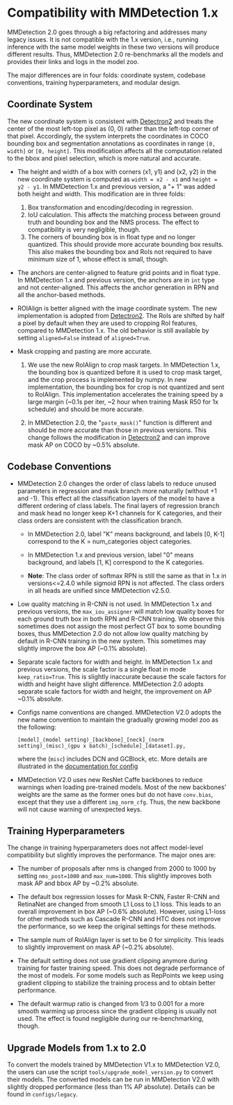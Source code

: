 # Compatibility with MMDetection 1.x

MMDetection 2.0 goes through a big refactoring and addresses many legacy issues. It is not compatible with the 1.x version, i.e., running inference with the same model weights in these two versions will produce different results. Thus, MMDetection 2.0 re-benchmarks all the models and provides their links and logs in the model zoo.

The major differences are in four folds: coordinate system, codebase conventions, training hyperparameters, and modular design.

## Coordinate System
The new coordinate system is consistent with [Detectron2](https://github.com/facebookresearch/detectron2/) and treats the center of the most left-top pixel as (0, 0) rather than the left-top corner of that pixel.
Accordingly, the system interprets the coordinates in COCO bounding box and segmentation annotations as coordinates in range `[0, width]` or `[0, height]`.
This modification affects all the computation related to the bbox and pixel selection,
which is more natural and accurate.

- The height and width of a box with corners (x1, y1) and (x2, y2) in the new coordinate system is computed as `width = x2 - x1` and `height = y2 - y1`.
In MMDetection 1.x and previous version, a "+ 1" was added both height and width.
This modification are in three folds:

  1. Box transformation and encoding/decoding in regression.
  2. IoU calculation. This affects the matching process between ground truth and bounding box and the NMS process. The effect to compatibility is very negligible, though.
  3. The corners of bounding box is in float type and no longer quantized. This should provide more accurate bounding box results. This also makes the bounding box and RoIs not required to have minimum size of 1, whose effect is small, though.

- The anchors are center-aligned to feature grid points and in float type.
In MMDetection 1.x and previous version, the anchors are in `int` type and not center-aligned.
This affects the anchor generation in RPN and all the anchor-based methods.

- ROIAlign is better aligned with the image coordinate system. The new implementation is adopted from [Detectron2](https://github.com/facebookresearch/detectron2/tree/master/detectron2/layers/csrc/ROIAlign).
The RoIs are shifted by half a pixel by default when they are used to cropping RoI features, compared to MMDetection 1.x.
The old behavior is still available by setting `aligned=False` instead of `aligned=True`.

- Mask cropping and pasting are more accurate.

  1. We use the new RoIAlign to crop mask targets. In MMDetection 1.x, the bounding box is quantized before it is used to crop mask target, and the crop process is implemented by numpy. In new implementation, the bounding box for crop is not quantized and sent to RoIAlign. This implementation accelerates the training speed by a large margin (~0.1s per iter, ~2 hour when training Mask R50 for 1x schedule) and should be more accurate.

  2. In MMDetection 2.0, the "`paste_mask()`" function is different and should be more accurate than those in previous versions. This change follows the modification in [Detectron2](https://github.com/facebookresearch/detectron2/blob/master/detectron2/structures/masks.py) and can improve mask AP on COCO by ~0.5% absolute.

## Codebase Conventions

- MMDetection 2.0 changes the order of class labels to reduce unused parameters in regression and mask branch more naturally (without +1 and -1).
This effect all the classification layers of the model to have a different ordering of class labels. The final layers of regression branch and mask head no longer keep K+1 channels for K categories, and their class orders are consistent with the classification branch.

  - In MMDetection 2.0, label "K" means background, and labels [0, K-1] correspond to the K = num_categories object categories.

  - In MMDetection 1.x and previous version, label "0" means background, and labels [1, K] correspond to the K categories.

  - **Note**: The class order of softmax RPN is still the same as that in 1.x in versions<=2.4.0 while sigmoid RPN is not affected. The class orders in all heads are unified since MMDetection v2.5.0.

- Low quality matching in R-CNN is not used. In MMDetection 1.x and previous versions, the `max_iou_assigner` will match low quality boxes for each ground truth box in both RPN and R-CNN training. We observe this sometimes does not assign the most perfect GT box to some bounding boxes,
thus MMDetection 2.0 do not allow low quality matching by default in R-CNN training in the new system. This sometimes may slightly improve the box AP (~0.1% absolute).

- Separate scale factors for width and height. In MMDetection 1.x and previous versions, the scale factor is a single float in mode `keep_ratio=True`. This is slightly inaccurate because the scale factors for width and height have slight difference. MMDetection 2.0 adopts separate scale factors for width and height, the improvement on AP ~0.1% absolute.

- Configs name conventions are changed. MMDetection V2.0 adopts the new name convention to maintain the gradually growing model zoo as the following:
  ```
  [model]_(model setting)_[backbone]_[neck]_(norm setting)_(misc)_(gpu x batch)_[schedule]_[dataset].py,
  ```
  where the (`misc`) includes DCN and GCBlock, etc. More details are illustrated in the [documentation for config](config.md)

- MMDetection V2.0 uses new ResNet Caffe backbones to reduce warnings when loading pre-trained models. Most of the new backbones' weights are the same as the former ones but do not have `conv.bias`, except that they use a different `img_norm_cfg`. Thus, the new backbone will not cause warning of unexpected keys.

## Training Hyperparameters

The change in training hyperparameters does not affect
model-level compatibility but slightly improves the performance. The major ones are:

- The number of proposals after nms is changed from 2000 to 1000 by setting `nms_post=1000` and `max_num=1000`.
This slightly improves both mask AP and bbox AP by ~0.2% absolute.

- The default box regression losses for Mask R-CNN, Faster R-CNN and RetinaNet are changed from smooth L1 Loss to L1 loss. This leads to an overall improvement in box AP (~0.6% absolute). However, using L1-loss for other methods such as Cascade R-CNN and HTC does not improve the performance, so we keep the original settings for these methods.

- The sample num of RoIAlign layer is set to be 0 for simplicity. This leads to slightly improvement on mask AP (~0.2% absolute).

- The default setting does not use gradient clipping anymore during training for faster training speed. This does not degrade performance of the most of models. For some models such as RepPoints we keep using gradient clipping to stabilize the training process and to obtain better performance.

- The default warmup ratio is changed from 1/3 to 0.001 for a more smooth warming up process since the gradient clipping is usually not used. The effect is found negligible during our re-benchmarking, though.

## Upgrade Models from 1.x to 2.0

To convert the models trained by MMDetection V1.x to MMDetection V2.0, the users can use the script `tools/upgrade_model_version.py` to convert
their models. The converted models can be run in MMDetection V2.0 with slightly dropped performance (less than 1% AP absolute).
Details can be found in `configs/legacy`.
